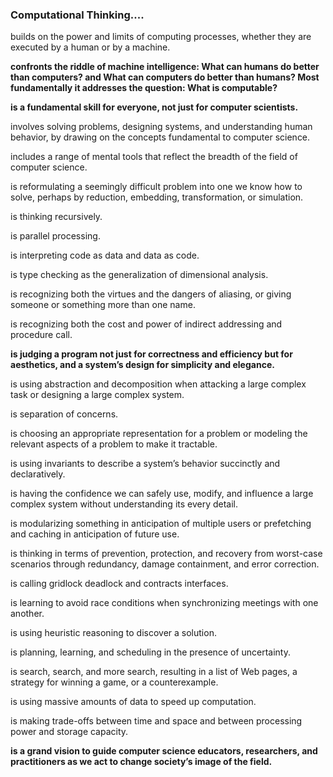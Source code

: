 ### Computational Thinking....

builds on the power and limits of computing processes, whether they are executed by a human or by a machine.

**confronts the riddle of machine intelligence: What can humans do better than computers? and What can computers do better than humans? Most fundamentally it addresses the question: What is computable?**

**is a fundamental skill for everyone, not just for computer scientists.**

involves solving problems, designing systems, and understanding human behavior, by drawing on the concepts fundamental to computer science.

includes a range of mental tools that reflect the breadth of the field of computer science.

is reformulating a seemingly difficult problem into one we know how to solve, perhaps by reduction, embedding, transformation, or simulation.

is thinking recursively.

is parallel processing.

is interpreting code as data and data as code.

is type checking as the generalization of dimensional analysis.

is recognizing both the virtues and the dangers of aliasing, or giving someone or something more than one name.

is recognizing both the cost and power of indirect addressing and procedure call.

**is judging a program not just for correctness and efficiency but for aesthetics, and a system’s design for simplicity and elegance.**

is using abstraction and decomposition when attacking a large complex task or designing a large complex system.

is separation of concerns.

is choosing an appropriate representation for a problem or modeling the relevant aspects of a problem to make it tractable.

is using invariants to describe a system’s behavior succinctly and declaratively.

is having the confidence we can safely use, modify, and influence a large complex system without understanding its every detail.

is modularizing something in anticipation of multiple users or prefetching and caching in anticipation of future use.

is thinking in terms of prevention, protection, and recovery from worst-case scenarios through redundancy, damage containment, and error correction.

is calling gridlock deadlock and contracts interfaces.

is learning to avoid race conditions when synchronizing meetings with one another.

is using heuristic reasoning to discover a solution.

is planning, learning, and scheduling in the presence of uncertainty.

is search, search, and more search, resulting in a list of Web pages, a strategy for winning a game, or a counterexample.

is using massive amounts of data to speed up computation.

is making trade-offs between time and space and between processing power and storage capacity.

**is a grand vision to guide computer science educators, researchers, and practitioners as we act to change society’s image of the field.**
